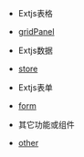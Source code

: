 
* Extjs表格
 
 * [gridPanel](extjs/grid/gridPanel.md)
 
* Extjs数据

 * [store](extjs/store/store.md)
 
* Extjs表单
 
 * [form](extjs/form/form.md)

* 其它功能或组件
 
 * [other](extjs/other/other.md)
